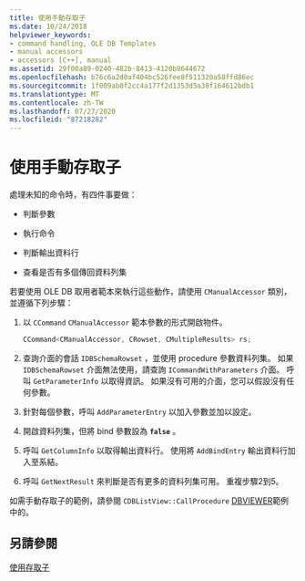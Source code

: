 ```yaml
---
title: 使用手動存取子
ms.date: 10/24/2018
helpviewer_keywords:
- command handling, OLE DB Templates
- manual accessors
- accessors [C++], manual
ms.assetid: 29f00a89-0240-482b-8413-4120b9644672
ms.openlocfilehash: b76c6a2d0af404bc526fee8f511320a58ffd86ec
ms.sourcegitcommit: 1f009ab0f2cc4a177f2d1353d5a38f164612bdb1
ms.translationtype: MT
ms.contentlocale: zh-TW
ms.lasthandoff: 07/27/2020
ms.locfileid: "87218282"
---
```

# <a name="using-manual-accessors"></a>使用手動存取子

處理未知的命令時，有四件事要做：

- 判斷參數

- 執行命令

- 判斷輸出資料行

- 查看是否有多個傳回資料列集

若要使用 OLE DB 取用者範本來執行這些動作，請使用 `CManualAccessor` 類別，並遵循下列步驟：

1. 以 `CCommand` `CManualAccessor` 範本參數的形式開啟物件。

    ```cpp
    CCommand<CManualAccessor, CRowset, CMultipleResults> rs;
    ```

1. 查詢介面的會話 `IDBSchemaRowset` ，並使用 procedure 參數資料列集。 如果 `IDBSchemaRowset` 介面無法使用，請查詢 `ICommandWithParameters` 介面。 呼叫 `GetParameterInfo` 以取得資訊。 如果沒有可用的介面，您可以假設沒有任何參數。

1. 針對每個參數，呼叫 `AddParameterEntry` 以加入參數並加以設定。

1. 開啟資料列集，但將 bind 參數設為 **`false`** 。

1. 呼叫 `GetColumnInfo` 以取得輸出資料行。 使用將 `AddBindEntry` 輸出資料行加入至系結。

1. 呼叫 `GetNextResult` 來判斷是否有更多的資料列集可用。 重複步驟2到5。

如需手動存取子的範例，請參閱 `CDBListView::CallProcedure` [DBVIEWER](https://github.com/Microsoft/VCSamples/tree/master/VC2010Samples/ATL/OLEDB/Consumer)範例中的。

## <a name="see-also"></a>另請參閱

[使用存取子](../../data/oledb/using-accessors.md)
